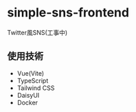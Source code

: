 # simple-sns-frontend
Twitter風SNS(工事中)
## 使用技術
- Vue(Vite)
- TypeScript
- Tailwind CSS
- DaisyUI
- Docker
